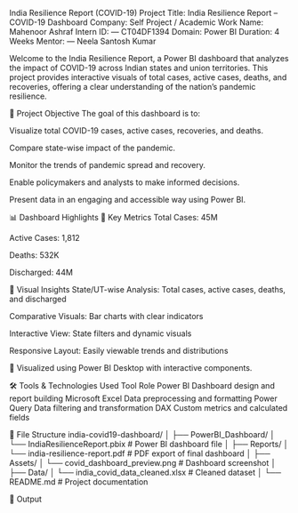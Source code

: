 India Resilience Report (COVID-19)
Project Title: India Resilience Report – COVID-19 Dashboard
Company: Self Project / Academic Work
Name: Mahenoor Ashraf
Intern ID: — CT04DF1394
Domain: Power BI
Duration: 4 Weeks
Mentor: — Neela Santosh Kumar

Welcome to the India Resilience Report, a Power BI dashboard that analyzes the impact of COVID-19 across Indian states and union territories. This project provides interactive visuals of total cases, active cases, deaths, and recoveries, offering a clear understanding of the nation’s pandemic resilience.

📌 Project Objective
The goal of this dashboard is to:

Visualize total COVID-19 cases, active cases, recoveries, and deaths.

Compare state-wise impact of the pandemic.

Monitor the trends of pandemic spread and recovery.

Enable policymakers and analysts to make informed decisions.

Present data in an engaging and accessible way using Power BI.

📊 Dashboard Highlights
🔹 Key Metrics
Total Cases: 45M

Active Cases: 1,812

Deaths: 532K

Discharged: 44M

🔹 Visual Insights
State/UT-wise Analysis: Total cases, active cases, deaths, and discharged

Comparative Visuals: Bar charts with clear indicators

Interactive View: State filters and dynamic visuals

Responsive Layout: Easily viewable trends and distributions

📍 Visualized using Power BI Desktop with interactive components.

🛠 Tools & Technologies Used
Tool	Role
Power BI	Dashboard design and report building
Microsoft Excel	Data preprocessing and formatting
Power Query	Data filtering and transformation
DAX	Custom metrics and calculated fields

📁 File Structure
india-covid19-dashboard/
│
├── PowerBI_Dashboard/
│ └── IndiaResilienceReport.pbix # Power BI dashboard file
│
├── Reports/
│ └── india-resilience-report.pdf # PDF export of final dashboard
│
├── Assets/
│ └── covid_dashboard_preview.png # Dashboard screenshot
│
├── Data/
│ └── india_covid_data_cleaned.xlsx # Cleaned dataset
│
└── README.md # Project documentation


📁 Output








